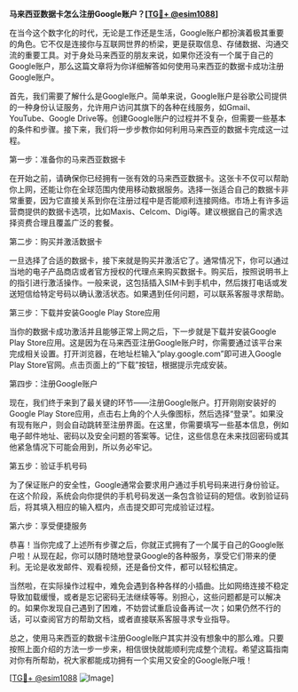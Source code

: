 **马来西亚数据卡怎么注册Google账户？[[TG💪+ @esim1088](https://t.me/s/esim1088)]**

在当今这个数字化的时代，无论是工作还是生活，Google账户都扮演着极其重要的角色。它不仅是连接你与互联网世界的桥梁，更是获取信息、存储数据、沟通交流的重要工具。对于身处马来西亚的朋友来说，如果你还没有一个属于自己的Google账户，那么这篇文章将为你详细解答如何使用马来西亚的数据卡成功注册Google账户。

首先，我们需要了解什么是Google账户。简单来说，Google账户是谷歌公司提供的一种身份认证服务，允许用户访问其旗下的各种在线服务，如Gmail、YouTube、Google Drive等。创建Google账户的过程并不复杂，但需要一些基本的条件和步骤。接下来，我们将一步步教你如何利用马来西亚的数据卡完成这一过程。

第一步：准备你的马来西亚数据卡

在开始之前，请确保你已经拥有一张有效的马来西亚数据卡。这张卡不仅可以帮助你上网，还能让你在全球范围内使用移动数据服务。选择一张适合自己的数据卡非常重要，因为它直接关系到你在注册过程中是否能顺利连接网络。市场上有许多运营商提供的数据卡选项，比如Maxis、Celcom、Digi等。建议根据自己的需求选择资费合理且覆盖广泛的套餐。

第二步：购买并激活数据卡

一旦选择了合适的数据卡，接下来就是购买并激活它了。通常情况下，你可以通过当地的电子产品商店或者官方授权的代理点来购买数据卡。购买后，按照说明书上的指引进行激活操作。一般来说，这包括插入SIM卡到手机中，然后拨打电话或发送短信给特定号码以确认激活状态。如果遇到任何问题，可以联系客服寻求帮助。

第三步：下载并安装Google Play Store应用

当你的数据卡成功激活并且能够正常上网之后，下一步就是下载并安装Google Play Store应用。这是因为在马来西亚注册Google账户时，你需要通过该平台来完成相关设置。打开浏览器，在地址栏输入“play.google.com”即可进入Google Play Store官网。点击页面上的“下载”按钮，根据提示完成安装。

第四步：注册Google账户

现在，我们终于来到了最关键的环节——注册Google账户。打开刚刚安装好的Google Play Store应用，点击右上角的个人头像图标，然后选择“登录”。如果没有现有账户，则会自动跳转至注册界面。在这里，你需要填写一些基本信息，例如电子邮件地址、密码以及安全问题的答案等。记住，这些信息在未来找回密码或其他紧急情况下可能会用到，所以务必牢记。

第五步：验证手机号码

为了保证账户的安全性，Google通常会要求用户通过手机号码来进行身份验证。在这个阶段，系统会向你提供的手机号码发送一条包含验证码的短信。收到验证码后，将其填入相应的输入框内，点击提交即可完成验证过程。

第六步：享受便捷服务

恭喜！当你完成了上述所有步骤之后，你就正式拥有了一个属于自己的Google账户啦！从现在起，你可以随时随地登录Google的各种服务，享受它们带来的便利。无论是收发邮件、观看视频，还是备份文件，都可以轻松搞定。

当然啦，在实际操作过程中，难免会遇到各种各样的小插曲。比如网络连接不稳定导致加载缓慢，或者是忘记密码无法继续等等。别担心，这些问题都是可以解决的。如果你发现自己遇到了困难，不妨尝试重启设备再试一次；如果仍然不行的话，可以查阅官方的帮助文档，或者直接联系客服寻求专业指导。

总之，使用马来西亚的数据卡注册Google账户其实并没有想象中的那么难。只要按照上面介绍的方法一步一步来，相信很快就能顺利完成整个流程。希望这篇指南对你有所帮助，祝大家都能成功拥有一个实用又安全的Google账户哦！

[[TG💪+ @esim1088](https://t.me/s/esim1088) ![Image](https://i.postimg.cc/4NQfJmqS/Snipaste-2025-05-13-00-14-12.png)]